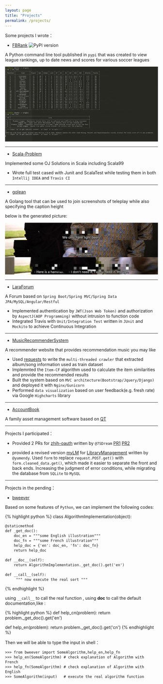 ```yaml
---
layout: page
title: "Projects"
permalink: /projects/
---
```


Some projects I wrote：

- [FBRank](https://github.com/Allianzcortex/FBRank)    <img src="https://camo.githubusercontent.com/679ca6ebb312875e15236daf218fc068060083b8/68747470733a2f2f62616467652e667572792e696f2f70792f464252616e6b2e737667" alt="PyPI version" data-canonical-src="https://badge.fury.io/py/FBRank.svg" style="max-width:100%;">

<!-- <iframe src="https://ghbtns.com/github-btn.html?user=Allianzcortex&repo=FBRank&type=star&count=true" frameborder="0" scrolling="0" width="170px" height="20px"></iframe> -->

A Python command line tool published in `pypi` that was created to view league rankings, up to date news
and scores for various soccer leagues

![FBRank](/images/FBRank.png)

---

- [Scala-Problem](https://github.com/Infra-Intern/Scala-Problem)

Implemented some OJ Solutions in Scala including Scala99

- Wrote full test cased with Junit and ScalaTest while testing them in both `Intellij IDEA` and `Travis CI`

---

- [golean](https://github.com/Allianzcortex/golean)

A Golang tool that can be used to join screenshots of teleplay while also specifying the caption height

below is the generated picture:

![golean](/images/golean.jpg)

---

- [LaraForum](https://github.com/Allianzcortex/LaraForum)

A Forum based on `Spring Boot/Spring MVC/Spring Data JPA/MySQL/Angular/Restful`

- Implemented authentication by `JWT(Json Web Token)` and authorization by `AspectJ(AOP Programming)` without intrusion to function code
- Integrated Travis with `Unit/Integration Test` written in `JUnit` and `Mockito` to achieve Continuous Integration

<!-- <iframe src="https://ghbtns.com/github-btn.html?user=Allianzcortex&repo=cortexForum&type=star&count=true" frameborder="0" scrolling="0" width="170px" height="20px"></iframe> -->

---

- [MusicRecommenderSystem](https://github.com/Allianzcortex/MusicRecommenderSystem)

A recommender website that provides recommendation music you may like

- Used [requests](https://2.python-requests.org/en/master/) to write the `multi-threaded crawler` that extracted album/song information used as train dataset
- Implemnted the `Item-CF` algorithm used to calculate the item similarities and provide the recommended results
- Built the system based on `MVC architecture(Bootstrap/Jquery/Django)` and deployed it with `Nginx/Gunicorn`
- Performed `data visualization` based on user feedback(e.g. fresh rate) via Google `Highcharts` library

---

- [AccountBook](https://github.com/Allianzcortex/AcountBook)

A family asset management software based on [QT](https://www.qt.io/)

---

Projects I participated：

- Provided 2 PRs for  [zhih-oauth](https://github.com/7sDream/zhihu-oauth) written by `@7SDream` 
  [PR1](https://github.com/7sDream/zhihu-oauth/commit/6ac68940b1661c07c6d2758695eb00510733976c) [PR2](https://github.com/7sDream/zhihu-oauth/commit/bb68a4774a188be07e2f004493429166dcef6294)

- provided a revised version [myLM](https://github.com/Allianzcortex/myLM) for [LibraryManagement](https://github.com/yumendy/LibraryManagement) written by `@yumendy`.
Used  `form` to replace `request.POST.get()` with `form.cleaned_data.get()`, which made it easier to separate the front and back ends. Increasing the judgment of error conditions, while migrating the database from `SQLite` to `MySQL`

---

Projects in the pending：

<!-- - [Seaeels](https://github.com/Allianzcortex/Seaeels) 一个爬虫框架。不知道什么时候能继续写完啊......不过 `crawlProxy` 文件夹里实现了从
`xici 秘密花园 peuland ip84` 里爬代理 IP 的几个方法。 -->

<!-- <iframe src="https://ghbtns.com/github-btn.html?user=Allianzcortex&repo=Seaeels&type=star&count=true" frameborder="0" scrolling="0" width="170px" height="20px"></iframe> -->

- [bweever](https://github.com/Allianzcortex/bweever)

Based on some features of `Python`, we can implement the following codes:

{% highlight python %}
class AlgorithmImplementation(object):

    @staticmethod
    def _get_doc():
        doc_en = """some English illustration"""
        doc_fn = """some French illustration"""
        help_doc = {'en': doc_en, 'fn': doc_fn}
        return help_doc

    def __doc__(self):
        return AlgorithmImplementation._get_doc().get('en')

    def __call__(self):
         """ now execute the real sort """ 
{% endhighlight %}

using  `__call__` to call the real function , using __doc__ to call the default documentation,like :

{% highlight python %}
def help_cn(problem):
    return problem._get_doc().get('en')

def help_en(problem):
    return problem._get_doc().get('cn')
{% endhighlight %}

Then we will be able to type the input in shell：

```
>>> from bweever import SomeAlgorithm,help_en,help_fn
>>> help_en(SomeAlgorithm) # check explanation of Algorithm with French
>>> help_fn(SomeAlgorithm) # check explanation of Algorithm with English
>>> SomeAlgorithm(input)   # execute the real algorithm function
```

<!-- 
<iframe src="https://ghbtns.com/github-btn.html?user=Allianzcortex&repo=bweever&type=star&count=true" frameborder="0" scrolling="0" width="170px" height="20px"></iframe> -->

<!-- 业余时间维护了一个 [infra-intern](https://github.com/Infra-Intern) 的组织账号，来记录学习 infra 相关知识时做的笔记。
其中里面一个相对有趣的项目是 [Scala-Leetcode](https://github.com/Infra-Intern/Scala-LeetCode)
<iframe src="https://ghbtns.com/github-btn.html?user=Infra-Intern&repo=Scala-LeetCode&type=star&count=true" frameborder="0" scrolling="0" width="170px" height="20px"></iframe>

其他的一些项目包括 [消息队列](https://github.com/Infra-Intern/MQ-DOC)、[RPC 框架]()、[分布式文件存储](https://github.com/Infra-Intern/LearnHDFS)、[分布式计算](https://github.com/Infra-Intern/LearnSpark)、[分布式缓存](https://github.com/Infra-Intern/LearnCodis)、[Netty 聊天系统](https://github.com/Infra-Intern/NettyCommunicationSystem)
 -->
